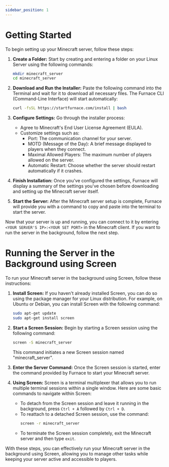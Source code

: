 ```yaml
---
sidebar_position: 1
---
```


# Getting Started

To begin setting up your Minecraft server, follow these steps:

1. **Create a Folder:** Start by creating and entering a folder on your Linux Server using the following commands:
    ```bash
    mkdir minecraft_server
    cd minecraft_server
    ```

2. **Download and Run the Installer:** Paste the following command into the Terminal and wait for it to download all necessary files. The Furnace CLI (Command-Line Interface) will start automatically:
    ```bash
    curl -fsSL https://startfurnace.com/install | bash
    ```

3. **Configure Settings:** Go through the installer process:
    - Agree to Minecraft's End User License Agreement (EULA).
    - Customize settings such as:
      - Port: The communication channel for your server.
      - MOTD (Message of the Day): A brief message displayed to players when they connect.
      - Maximal Allowed Players: The maximum number of players allowed on the server.
      - Automatic Restart: Choose whether the server should restart automatically if it crashes.

4. **Finish Installation:** Once you've configured the settings, Furnace will display a summary of the settings you've chosen before downloading and setting up the Minecraft server itself.

5. **Start the Server:** After the Minecraft server setup is complete, Furnace will provide you with a command to copy and paste into the terminal to start the server.

Now that your server is up and running, you can connect to it by entering `<YOUR SERVER'S IP>:<YOUR SET PORT>` in the Minecraft client. If you want to run the server in the background, follow the next step.

# Running the Server in the Background using Screen

To run your Minecraft server in the background using Screen, follow these instructions:

1. **Install Screen:** If you haven't already installed Screen, you can do so using the package manager for your Linux distribution. For example, on Ubuntu or Debian, you can install Screen with the following command:
    ```bash
    sudo apt-get update
    sudo apt-get install screen
    ```

2. **Start a Screen Session:** Begin by starting a Screen session using the following command:
    ```bash
    screen -S minecraft_server
    ```

    This command initiates a new Screen session named "minecraft_server".

3. **Enter the Server Command:** Once the Screen session is started, enter the command provided by Furnace to start your Minecraft server.

4. **Using Screen:** Screen is a terminal multiplexer that allows you to run multiple terminal sessions within a single window. Here are some basic commands to navigate within Screen:
    - To detach from the Screen session and leave it running in the background, press `Ctrl + A` followed by `Ctrl + D`.
    - To reattach to a detached Screen session, use the command:
      ```bash
      screen -r minecraft_server
      ```
    - To terminate the Screen session completely, exit the Minecraft server and then type `exit`.

With these steps, you can effectively run your Minecraft server in the background using Screen, allowing you to manage other tasks while keeping your server active and accessible to players.
